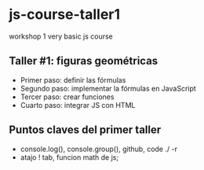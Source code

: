 # js-course-taller1
 workshop 1 very basic js course

 
## Taller #1: figuras geométricas

- Primer paso: definir las fórmulas
- Segundo paso: implementar la fórmulas en JavaScript 
- Tercer paso: crear funciones
- Cuarto paso: integrar JS con HTML

## Puntos claves del primer taller
- console.log(), console.group(), github, code ./ -r
- atajo ! tab, funcion math de js;